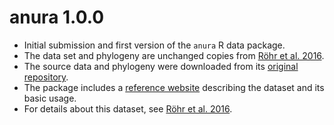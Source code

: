 # anura 1.0.0

* Initial submission and first version of the `anura` R data package.
* The data set and phylogeny are unchanged copies from [Röhr et al. 2016](https://link.springer.com/article/10.1007%2Fs13127-015-0256-0). 
* The source data and phylogeny were downloaded from its [original repository](https://github.com/paternogbc/2015_Rohr_et_al_JAEcol).
* The package includes a [reference website](https://paternogbc.github.io/anura/index.html) describing the dataset and its basic usage.
* For details about this dataset, see [Röhr et al. 2016](https://link.springer.com/article/10.1007%2Fs13127-015-0256-0). 








